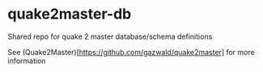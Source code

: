 # quake2master-db
Shared repo for quake 2 master database/schema definitions

See (Quake2Master)[https://github.com/gazwald/quake2master] for more information
